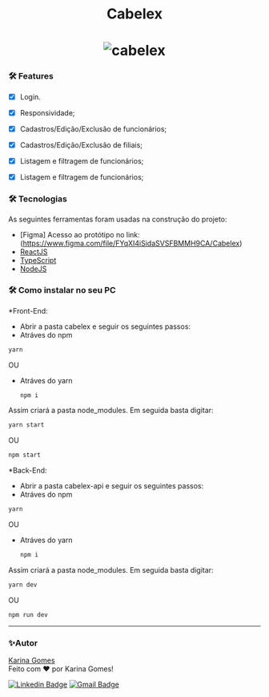 <h1 align="center">
    Cabelex
</h1>
<p align="center"💻Site para organizar as finanças, funcionários e filiais de uma loja de produtos de cabelo. </p>

<h1 align="center">
  <img alt="cabelex" title="#cabelex" src="cabelex/src/assets/gifCabelex.gif" />
</h1>

### 🛠️ Features

- [x] Login.
- [x] Responsividade;
- [x] Cadastros/Edição/Exclusão de funcionários;
- [x] Cadastros/Edição/Exclusão de filiais;
- [x] Listagem e filtragem de funcionários;
- [x] Listagem e filtragem de funcionários;

 
 ### 🛠 Tecnologias

As seguintes ferramentas foram usadas na construção do projeto:

- [Figma] Acesso ao protótipo no link:(https://www.figma.com/file/FYqXI4iSidaSVSFBMMH9CA/Cabelex)
- [ReactJS](https://reactnative.dev/)
- [TypeScript](https://www.typescriptlang.org/)
- [NodeJS](https://nodejs.org/en/)
  
 ### 🛠 Como instalar no seu PC
 *Front-End:
 
 * Abrir a pasta cabelex e seguir os seguintes passos:
 * Atráves do npm
  ```sh
  yarn
  ```
OU
* Atráves do yarn
  ```sh
  npm i
  ```

Assim criará a pasta node_modules. Em seguida basta digitar:

   ```sh
   yarn start
   ```
OU 

   ```sh
   npm start
   ```
  *Back-End:
 
 * Abrir a pasta cabelex-api e seguir os seguintes passos:
 * Atráves do npm
  ```sh
  yarn
  ```
OU
* Atráves do yarn
  ```sh
  npm i
  ```

Assim criará a pasta node_modules. Em seguida basta digitar:

   ```sh
   yarn dev
   ```
OU 

   ```sh
   npm run dev
   ```
 ---
 ### ✨Autor

[Karina Gomes](https://www.linkedin.com/in/karina-de-matos-gomes-a0a8121b2/)<br/>
Feito com ❤️ por Karina Gomes!

[![Linkedin Badge](https://img.shields.io/badge/-Karina-blue?style=flat-square&logo=Linkedin&logoColor=white&link=https://www.linkedin.com/in/karina-de-matos-gomes-a0a8121b2/)](https://www.linkedin.com/in/karina-de-matos-gomes-a0a8121b2/) 
[![Gmail Badge](https://img.shields.io/badge/-karinagomes70@gmail.com-c14438?style=flat-square&logo=Gmail&logoColor=white&link=mailto:karinagomes70@gmail.com)](mailto:karinagomes70@gmail.com)
